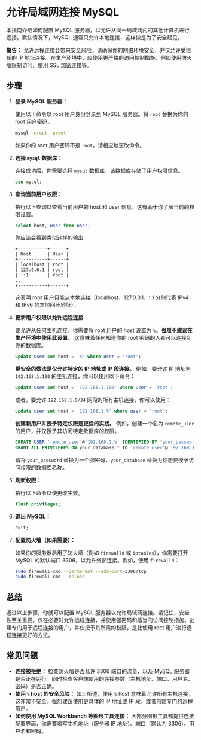 # 允许局域网连接 MySQL

本指南介绍如何配置 MySQL 服务器，以允许从同一局域网内的其他计算机进行连接。默认情况下，MySQL 通常只允许本地连接，这样做是为了安全起见。

**警告：** 允许远程连接会带来安全风险。请确保你的网络环境安全，并仅允许受信任的 IP 地址连接。在生产环境中，应使用更严格的访问控制措施，例如使用防火墙限制访问、使用 SSL 加密连接等。

## 步骤

1.  **登录 MySQL 服务器：**

    使用以下命令以 root 用户身份登录到 MySQL 服务器。将 `root` 替换为你的 root 用户密码。

    ```bash
    mysql -uroot -proot
    ```

    如果你的 root 用户密码不是 `root`，请相应地更改命令。

2.  **选择 `mysql` 数据库：**

    连接成功后，你需要选择 `mysql` 数据库，该数据库存储了用户权限信息。

    ```sql
    use mysql;
    ```

3.  **查询当前用户权限：**

    执行以下查询以查看当前用户的 host 和 user 信息。这有助于你了解当前的权限设置。

    ```sql
    select host, user from user;
    ```

    你应该会看到类似这样的输出：

    ```
    +-----------+------+
    | Host      | User |
    +-----------+------+
    | localhost | root |
    | 127.0.0.1 | root |
    | ::1       | root |
    ...
    +-----------+------+
    ```

    这表明 root 用户只能从本地连接（localhost、127.0.0.1、::1 分别代表 IPv4 和 IPv6 的本地回环地址）。

4.  **更新用户权限以允许远程连接：**

    要允许从任何主机连接，你需要将 root 用户的 host 设置为 `%`。**强烈不建议在生产环境中使用此设置。** 这意味着任何知道你的 root 密码的人都可以连接到你的数据库。

    ```sql
    update user set host = '%' where user = 'root';
    ```

    **更安全的做法是仅允许特定的 IP 地址或 IP 段连接。** 例如，要允许 IP 地址为 `192.168.1.100` 的主机连接，你可以使用以下命令：

    ```sql
    update user set host = '192.168.1.100' where user = 'root';
    ```

    或者，要允许 `192.168.1.0/24` 网段的所有主机连接，你可以使用：

    ```sql
    update user set host = '192.168.1.%' where user = 'root';
    ```

    **创建新用户并授予特定权限是更佳的实践。** 例如，创建一个名为 `remote_user` 的用户，并仅授予其访问特定数据库的权限。

    ```sql
    CREATE USER 'remote_user'@'192.168.1.%' IDENTIFIED BY 'your_password';
    GRANT ALL PRIVILEGES ON your_database.* TO 'remote_user'@'192.168.1.%';
    ```

    请将 `your_password` 替换为一个强密码，`your_database` 替换为你想要授予访问权限的数据库名称。

5.  **刷新权限：**

    执行以下命令以使更改生效。

    ```sql
    flush privileges;
    ```

6.  **退出 MySQL：**

    ```sql
    exit;
    ```

7.  **配置防火墙（如果需要）：**

    如果你的服务器启用了防火墙（例如 `firewalld` 或 `iptables`），你需要打开 MySQL 的默认端口 3306，以允许外部连接。例如，使用 `firewalld`：

    ```bash
    sudo firewall-cmd --permanent --add-port=3306/tcp
    sudo firewall-cmd --reload
    ```

## 总结

通过以上步骤，你就可以配置 MySQL 服务器以允许局域网连接。请记住，安全性至关重要。仅在必要时允许远程连接，并使用强密码和适当的访问控制措施。创建专门用于远程连接的用户，并仅授予其所需的权限，是比使用 root 用户进行远程连接更好的方法。

## 常见问题

*   **连接被拒绝：** 检查防火墙是否允许 3306 端口的流量，以及 MySQL 服务器是否正在运行。同时检查客户端使用的连接参数（主机地址、端口、用户名、密码）是否正确。
*   **使用 `%` host 的安全风险：** 如上所述，使用 `%` host 意味着允许所有主机连接，这非常不安全。强烈建议使用更具体的 IP 地址或 IP 段，或者创建专门的远程用户。
*   **如何使用 MySQL Workbench 等图形工具连接：** 大部分图形工具都提供连接配置界面，你需要填写主机地址（服务器 IP 地址）、端口（默认为 3306）、用户名和密码。

